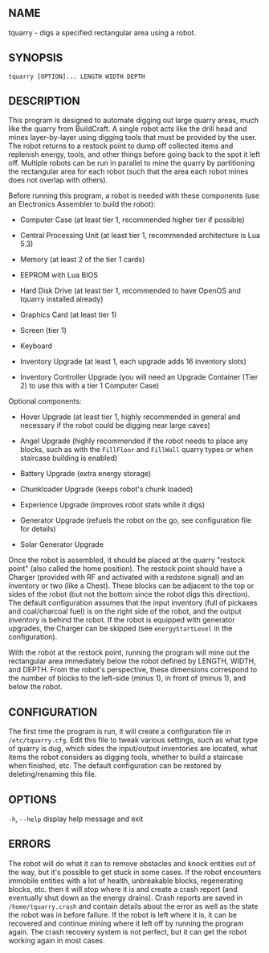 <!-- MARKDOWN-AUTO-DOCS:START (FILE:src=./tquarry.man) -->
<!-- The below content is automatically added from ./tquarry.man -->
## NAME
  tquarry - digs a specified rectangular area using a robot.

## SYNOPSIS
  `tquarry [OPTION]... LENGTH WIDTH DEPTH`

## DESCRIPTION
  This program is designed to automate digging out large quarry areas, much like the quarry from BuildCraft. A single robot acts like the drill head and mines layer-by-layer using digging tools that must be provided by the user. The robot returns to a restock point to dump off collected items and replenish energy, tools, and other things before going back to the spot it left off. Multiple robots can be run in parallel to mine the quarry by partitioning the rectangular area for each robot (such that the area each robot mines does not overlap with others).
  
  Before running this program, a robot is needed with these components (use an Electronics Assembler to build the robot):
  
  * Computer Case (at least tier 1, recommended higher tier if possible)
  
  * Central Processing Unit (at least tier 1, recommended architecture is Lua 5.3)
  
  * Memory (at least 2 of the tier 1 cards)
  
  * EEPROM with Lua BIOS
  
  * Hard Disk Drive (at least tier 1, recommended to have OpenOS and tquarry installed already)
  
  * Graphics Card (at least tier 1)
  
  * Screen (tier 1)
  
  * Keyboard
  
  * Inventory Upgrade (at least 1, each upgrade adds 16 inventory slots)
  
  * Inventory Controller Upgrade (you will need an Upgrade Container (Tier 2) to use this with a tier 1 Computer Case)
  
  Optional components:
  
  * Hover Upgrade (at least tier 1, highly recommended in general and necessary if the robot could be digging near large caves)
  
  * Angel Upgrade (highly recommended if the robot needs to place any blocks, such as with the `FillFloor` and `FillWall` quarry types or when staircase building is enabled)
  
  * Battery Upgrade (extra energy storage)
  
  * Chunkloader Upgrade (keeps robot's chunk loaded)
  
  * Experience Upgrade (improves robot stats while it digs)
  
  * Generator Upgrade (refuels the robot on the go, see configuration file for details)
  
  * Solar Generator Upgrade
  
  Once the robot is assembled, it should be placed at the quarry "restock point" (also called the home position). The restock point should have a Charger (provided with RF and activated with a redstone signal) and an inventory or two (like a Chest). These blocks can be adjacent to the top or sides of the robot (but not the bottom since the robot digs this direction). The default configuration assumes that the input inventory (full of pickaxes and coal/charcoal fuel) is on the right side of the robot, and the output inventory is behind the robot. If the robot is equipped with generator upgrades, the Charger can be skipped (see `energyStartLevel` in the configuration).
  
  With the robot at the restock point, running the program will mine out the rectangular area immediately below the robot defined by LENGTH, WIDTH, and DEPTH. From the robot's perspective, these dimensions correspond to the number of blocks to the left-side (minus 1), in front of (minus 1), and below the robot.

## CONFIGURATION
  The first time the program is run, it will create a configuration file in `/etc/tquarry.cfg`. Edit this file to tweak various settings, such as what type of quarry is dug, which sides the input/output inventories are located, what items the robot considers as digging tools, whether to build a staircase when finished, etc. The default configuration can be restored by deleting/renaming this file.

## OPTIONS
  `-h`, `--help`  display help message and exit

## ERRORS
  The robot will do what it can to remove obstacles and knock entities out of the way, but it's possible to get stuck in some cases. If the robot encounters immobile entities with a lot of health, unbreakable blocks, regenerating blocks, etc. then it will stop where it is and create a crash report (and eventually shut down as the energy drains). Crash reports are saved in `/home/tquarry.crash` and contain details about the error as well as the state the robot was in before failure. If the robot is left where it is, it can be recovered and continue mining where it left off by running the program again. The crash recovery system is not perfect, but it can get the robot working again in most cases.
<!-- MARKDOWN-AUTO-DOCS:END -->
